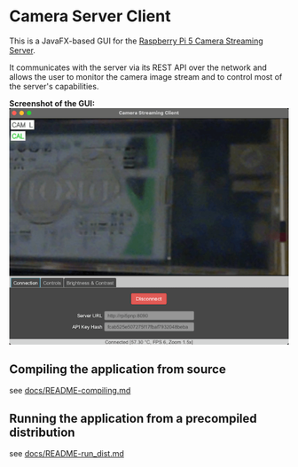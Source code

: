 # Camera Server Client

This is a JavaFX-based GUI for the [Raspberry Pi 5 Camera Streaming Server](https://github.com/tsitle/rpi5_camera_streaming_server).

It communicates with the server via its REST API over the network and allows the user to monitor
the camera image stream and to control most of the server's capabilities.

**Screenshot of the GUI:**  
![Screenshot of the GUI](docs/camera_server_client-screenshot-a.png "Screenshot of the GUI")

## Compiling the application from source

see [docs/README-compiling.md](docs/README-compiling.md)

## Running the application from a precompiled distribution

see [docs/README-run_dist.md](docs/README-run_dist.md)
